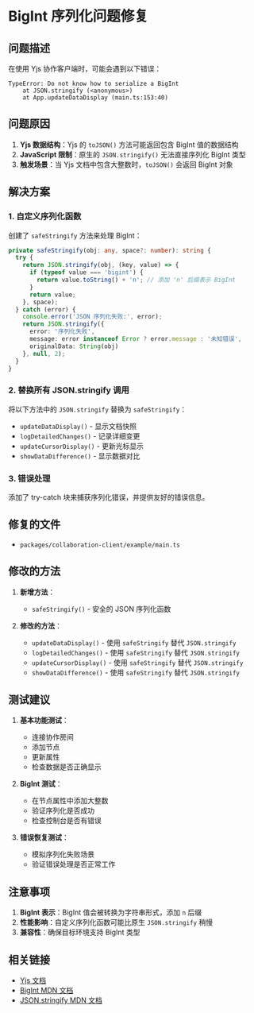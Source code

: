 # BigInt 序列化问题修复

## 问题描述

在使用 Yjs 协作客户端时，可能会遇到以下错误：

```
TypeError: Do not know how to serialize a BigInt
    at JSON.stringify (<anonymous>)
    at App.updateDataDisplay (main.ts:153:40)
```

## 问题原因

1. **Yjs 数据结构**：Yjs 的 `toJSON()` 方法可能返回包含 BigInt 值的数据结构
2. **JavaScript 限制**：原生的 `JSON.stringify()` 无法直接序列化 BigInt 类型
3. **触发场景**：当 Yjs 文档中包含大整数时，`toJSON()` 会返回 BigInt 对象

## 解决方案

### 1. 自定义序列化函数

创建了 `safeStringify` 方法来处理 BigInt：

```typescript
private safeStringify(obj: any, space?: number): string {
  try {
    return JSON.stringify(obj, (key, value) => {
      if (typeof value === 'bigint') {
        return value.toString() + 'n'; // 添加 'n' 后缀表示 BigInt
      }
      return value;
    }, space);
  } catch (error) {
    console.error('JSON 序列化失败:', error);
    return JSON.stringify({
      error: '序列化失败',
      message: error instanceof Error ? error.message : '未知错误',
      originalData: String(obj)
    }, null, 2);
  }
}
```

### 2. 替换所有 JSON.stringify 调用

将以下方法中的 `JSON.stringify` 替换为 `safeStringify`：

- `updateDataDisplay()` - 显示文档快照
- `logDetailedChanges()` - 记录详细变更
- `updateCursorDisplay()` - 更新光标显示
- `showDataDifference()` - 显示数据对比

### 3. 错误处理

添加了 try-catch 块来捕获序列化错误，并提供友好的错误信息。

## 修复的文件

- `packages/collaboration-client/example/main.ts`

## 修改的方法

1. **新增方法**：
   - `safeStringify()` - 安全的 JSON 序列化函数

2. **修改的方法**：
   - `updateDataDisplay()` - 使用 `safeStringify` 替代 `JSON.stringify`
   - `logDetailedChanges()` - 使用 `safeStringify` 替代 `JSON.stringify`
   - `updateCursorDisplay()` - 使用 `safeStringify` 替代 `JSON.stringify`
   - `showDataDifference()` - 使用 `safeStringify` 替代 `JSON.stringify`

## 测试建议

1. **基本功能测试**：
   - 连接协作房间
   - 添加节点
   - 更新属性
   - 检查数据是否正确显示

2. **BigInt 测试**：
   - 在节点属性中添加大整数
   - 验证序列化是否成功
   - 检查控制台是否有错误

3. **错误恢复测试**：
   - 模拟序列化失败场景
   - 验证错误处理是否正常工作

## 注意事项

1. **BigInt 表示**：BigInt 值会被转换为字符串形式，添加 `n` 后缀
2. **性能影响**：自定义序列化函数可能比原生 `JSON.stringify` 稍慢
3. **兼容性**：确保目标环境支持 BigInt 类型

## 相关链接

- [Yjs 文档](https://docs.yjs.dev/)
- [BigInt MDN 文档](https://developer.mozilla.org/en-US/docs/Web/JavaScript/Reference/Global_Objects/BigInt)
- [JSON.stringify MDN 文档](https://developer.mozilla.org/en-US/docs/Web/JavaScript/Reference/Global_Objects/JSON/stringify) 